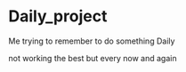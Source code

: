 # Daily_project
Me trying to remember to do something Daily

not working the best but every now and again
